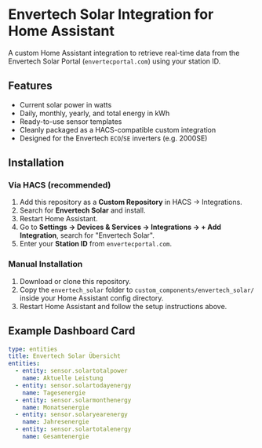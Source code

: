 # Envertech Solar Integration for Home Assistant

A custom Home Assistant integration to retrieve real-time data from the Envertech Solar Portal (`envertecportal.com`) using your station ID.

## Features

- Current solar power in watts
- Daily, monthly, yearly, and total energy in kWh
- Ready-to-use sensor templates
- Cleanly packaged as a HACS-compatible custom integration
- Designed for the Envertech `ECO`/`SE` inverters (e.g. 2000SE)

## Installation

### Via HACS (recommended)
1. Add this repository as a **Custom Repository** in HACS → Integrations.
2. Search for **Envertech Solar** and install.
3. Restart Home Assistant.
4. Go to **Settings → Devices & Services → Integrations → + Add Integration**, search for "Envertech Solar".
5. Enter your **Station ID** from `envertecportal.com`.

### Manual Installation
1. Download or clone this repository.
2. Copy the `envertech_solar` folder to `custom_components/envertech_solar/` inside your Home Assistant config directory.
3. Restart Home Assistant and follow the setup instructions above.

## Example Dashboard Card

```yaml
type: entities
title: Envertech Solar Übersicht
entities:
  - entity: sensor.solartotalpower
    name: Aktuelle Leistung
  - entity: sensor.solartodayenergy
    name: Tagesenergie
  - entity: sensor.solarmonthenergy
    name: Monatsenergie
  - entity: sensor.solaryearenergy
    name: Jahresenergie
  - entity: sensor.solartotalenergy
    name: Gesamtenergie


